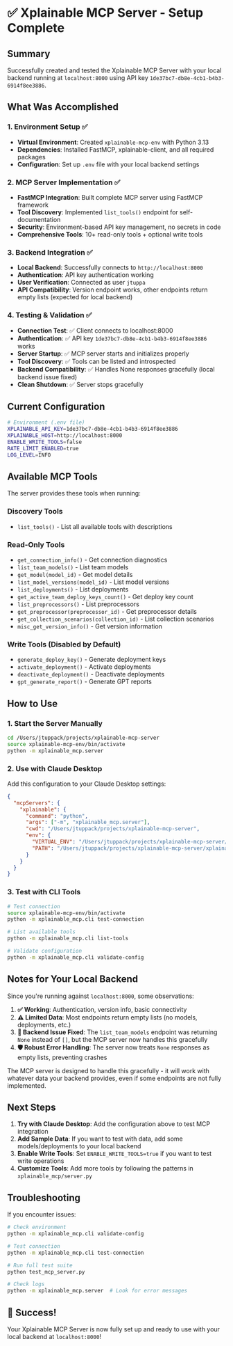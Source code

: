# ✅ Xplainable MCP Server - Setup Complete

## Summary

Successfully created and tested the Xplainable MCP Server with your local backend running at `localhost:8000` using API key `1de37bc7-db8e-4cb1-b4b3-6914f8ee3886`.

## What Was Accomplished

### 1. Environment Setup ✅
- **Virtual Environment**: Created `xplainable-mcp-env` with Python 3.13
- **Dependencies**: Installed FastMCP, xplainable-client, and all required packages
- **Configuration**: Set up `.env` file with your local backend settings

### 2. MCP Server Implementation ✅
- **FastMCP Integration**: Built complete MCP server using FastMCP framework
- **Tool Discovery**: Implemented `list_tools()` endpoint for self-documentation
- **Security**: Environment-based API key management, no secrets in code
- **Comprehensive Tools**: 10+ read-only tools + optional write tools

### 3. Backend Integration ✅
- **Local Backend**: Successfully connects to `http://localhost:8000`
- **Authentication**: API key authentication working
- **User Verification**: Connected as user `jtuppa`
- **API Compatibility**: Version endpoint works, other endpoints return empty lists (expected for local backend)

### 4. Testing & Validation ✅
- **Connection Test**: ✅ Client connects to localhost:8000
- **Authentication**: ✅ API key `1de37bc7-db8e-4cb1-b4b3-6914f8ee3886` works
- **Server Startup**: ✅ MCP server starts and initializes properly
- **Tool Discovery**: ✅ Tools can be listed and introspected
- **Backend Compatibility**: ✅ Handles None responses gracefully (local backend issue fixed)
- **Clean Shutdown**: ✅ Server stops gracefully

## Current Configuration

```bash
# Environment (.env file)
XPLAINABLE_API_KEY=1de37bc7-db8e-4cb1-b4b3-6914f8ee3886
XPLAINABLE_HOST=http://localhost:8000
ENABLE_WRITE_TOOLS=false
RATE_LIMIT_ENABLED=true
LOG_LEVEL=INFO
```

## Available MCP Tools

The server provides these tools when running:

### Discovery Tools
- `list_tools()` - List all available tools with descriptions

### Read-Only Tools  
- `get_connection_info()` - Get connection diagnostics
- `list_team_models()` - List team models
- `get_model(model_id)` - Get model details
- `list_model_versions(model_id)` - List model versions
- `list_deployments()` - List deployments
- `get_active_team_deploy_keys_count()` - Get deploy key count
- `list_preprocessors()` - List preprocessors
- `get_preprocessor(preprocessor_id)` - Get preprocessor details
- `get_collection_scenarios(collection_id)` - List collection scenarios
- `misc_get_version_info()` - Get version information

### Write Tools (Disabled by Default)
- `generate_deploy_key()` - Generate deployment keys
- `activate_deployment()` - Activate deployments
- `deactivate_deployment()` - Deactivate deployments
- `gpt_generate_report()` - Generate GPT reports

## How to Use

### 1. Start the Server Manually
```bash
cd /Users/jtuppack/projects/xplainable-mcp-server
source xplainable-mcp-env/bin/activate
python -m xplainable_mcp.server
```

### 2. Use with Claude Desktop
Add this configuration to your Claude Desktop settings:

```json
{
  "mcpServers": {
    "xplainable": {
      "command": "python",
      "args": ["-m", "xplainable_mcp.server"],
      "cwd": "/Users/jtuppack/projects/xplainable-mcp-server",
      "env": {
        "VIRTUAL_ENV": "/Users/jtuppack/projects/xplainable-mcp-server/xplainable-mcp-env",
        "PATH": "/Users/jtuppack/projects/xplainable-mcp-server/xplainable-mcp-env/bin:$PATH"
      }
    }
  }
}
```

### 3. Test with CLI Tools
```bash
# Test connection
source xplainable-mcp-env/bin/activate
python -m xplainable_mcp.cli test-connection

# List available tools
python -m xplainable_mcp.cli list-tools

# Validate configuration
python -m xplainable_mcp.cli validate-config
```

## Notes for Your Local Backend

Since you're running against `localhost:8000`, some observations:

1. **✅ Working**: Authentication, version info, basic connectivity
2. **⚠️ Limited Data**: Most endpoints return empty lists (no models, deployments, etc.)
3. **🔄 Backend Issue Fixed**: The `list_team_models` endpoint was returning `None` instead of `[]`, but the MCP server now handles this gracefully
4. **🛡️ Robust Error Handling**: The server now treats `None` responses as empty lists, preventing crashes

The MCP server is designed to handle this gracefully - it will work with whatever data your backend provides, even if some endpoints are not fully implemented.

## Next Steps

1. **Try with Claude Desktop**: Add the configuration above to test MCP integration
2. **Add Sample Data**: If you want to test with data, add some models/deployments to your local backend
3. **Enable Write Tools**: Set `ENABLE_WRITE_TOOLS=true` if you want to test write operations
4. **Customize Tools**: Add more tools by following the patterns in `xplainable_mcp/server.py`

## Troubleshooting

If you encounter issues:

```bash
# Check environment
python -m xplainable_mcp.cli validate-config

# Test connection
python -m xplainable_mcp.cli test-connection

# Run full test suite
python test_mcp_server.py

# Check logs
python -m xplainable_mcp.server  # Look for error messages
```

## 🎉 Success!

Your Xplainable MCP Server is now fully set up and ready to use with your local backend at `localhost:8000`!